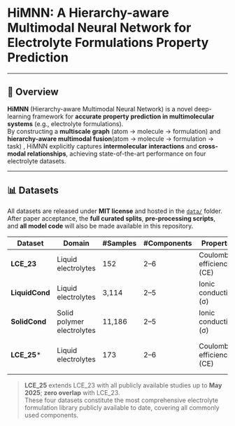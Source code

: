 # HiMNN: A Hierarchy-aware Multimodal Neural Network for Electrolyte Formulations Property Prediction


---

## 🔬 Overview

**HiMNN** (Hierarchy-aware Multimodal Neural Network) is a novel deep-learning framework for **accurate property prediction in multimolecular systems** (e.g., electrolyte formulations).  
By constructing a **multiscale graph** (atom → molecule → formulation) and **hierarchy-aware multimodal fusion**(atom → molecule → formulation → task) , HiMNN explicitly captures **intermolecular interactions** and **cross-modal relationships**, achieving state-of-the-art performance on four electrolyte datasets.

---

## 📊 Datasets

All datasets are released under **MIT license** and hosted in the [`data/`](data/) folder.  
After paper acceptance, the **full curated splits**, **pre-processing scripts**, and **all model code** will also be made available in this repository.

| Dataset | Domain | #Samples | #Components | Properties | Source |
|---------|--------|----------|-------------|------------|--------|
| **LCE_23** | Liquid electrolytes | 152 | 2–6 | Coulombic efficiency (CE) | [Kim et al. 2023](https://doi.org/10.1039/D3DD00063A) |
| **LiquidCond** | Liquid electrolytes | 3,114 | 2–5 | Ionic conductivity (σ) | [Bradford et al. 2023](https://pubs.acs.org/doi/10.1021/acscentsci.2c01181) |
| **SolidCond** | Solid polymer electrolytes | 11,186 | 2–5 | Ionic conductivity (σ) | [Bradford et al. 2023](https://pubs.acs.org/doi/10.1021/acscentsci.2c01181) |
| **LCE_25*** | Liquid electrolytes | 173 | 2–6 | Coulombic efficiency (CE) | This work (to be released) |

> **LCE_25** extends LCE_23 with all publicly available studies up to **May 2025**; **zero overlap** with LCE_23.  
> These four datasets constitute the most comprehensive electrolyte formulation library publicly available to date, covering all commonly used components.


